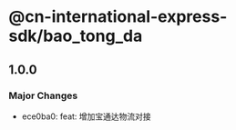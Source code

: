 # @cn-international-express-sdk/bao_tong_da

## 1.0.0

### Major Changes

- ece0ba0: feat: 增加宝通达物流对接
